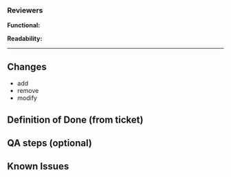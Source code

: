 ### Reviewers
**Functional:** 

**Readability:** 

---

## Changes
- add
- remove
- modify

## Definition of Done (from ticket)

## QA steps (optional)

## Known Issues
